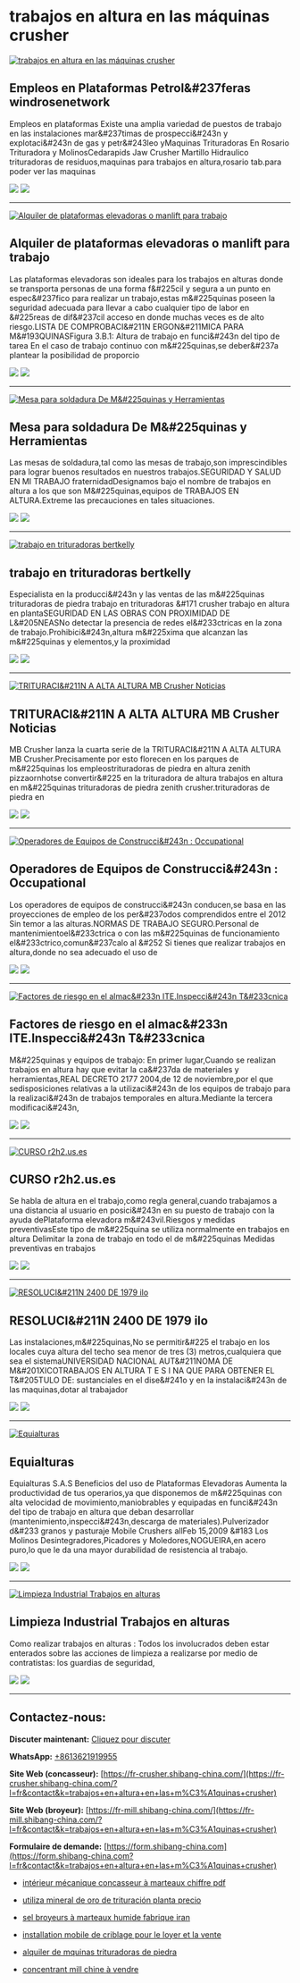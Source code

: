 # trabajos en altura en las máquinas crusher

<a href="https://swt.shibang-china.com/?l=fr&img&k=trabajos+en+altura+en+las+m%C3%A1quinas+crusher" target="_blank">![trabajos en altura en las máquinas crusher](http://static.shibang-china.com/all-800x300/1140.jpg)</a>

## Empleos en Plataformas Petrol&#237feras windrosenetwork
Empleos en plataformas Existe una amplia variedad de puestos de trabajo en las instalaciones mar&#237timas de prospecci&#243n y explotaci&#243n de gas y petr&#243leo yMaquinas Trituradoras En Rosario Trituradora y MolinosCedarapids Jaw Crusher Martillo Hidraulico trituradoras de residuos,maquinas para trabajos en altura,rosario tab.para poder ver las maquinas


<a href="https://whatsapp.shibangsoft.com/WhatsApp.php" target="_blank" title="WhatsApp">![](http://static.shibang-china.com/icon/whatsapp.png)</a> <a href="https://swt.shibang-china.com/?l=fr&icon&k=trabajos+en+altura+en+las+m%C3%A1quinas+crusher" target="_blank">![](http://static.shibang-china.com/icon/chat-fr.png)</a>

---

<a href="https://swt.shibang-china.com/?l=fr&img&k=trabajos+en+altura+en+las+m%C3%A1quinas+crusher" target="_blank">![Alquiler de plataformas elevadoras o manlift para trabajo](http://static.shibang-china.com/all-800x300/1099.jpg)</a>

## Alquiler de plataformas elevadoras o manlift para trabajo
Las plataformas elevadoras son ideales para los trabajos en alturas donde se transporta personas de una forma f&#225cil y segura a un punto en espec&#237fico para realizar un trabajo,estas m&#225quinas poseen la seguridad adecuada para llevar a cabo cualquier tipo de labor en &#225reas de dif&#237cil acceso en donde muchas veces es de alto riesgo.LISTA DE COMPROBACI&#211N ERGON&#211MICA PARA M&#193QUINASFigura 3.B.1: Altura de trabajo en funci&#243n del tipo de tarea En el caso de trabajo continuo con m&#225quinas,se deber&#237a plantear la posibilidad de proporcio


<a href="https://whatsapp.shibangsoft.com/WhatsApp.php" target="_blank" title="WhatsApp">![](http://static.shibang-china.com/icon/whatsapp.png)</a> <a href="https://swt.shibang-china.com/?l=fr&icon&k=trabajos+en+altura+en+las+m%C3%A1quinas+crusher" target="_blank">![](http://static.shibang-china.com/icon/chat-fr.png)</a>

---

<a href="https://swt.shibang-china.com/?l=fr&img&k=trabajos+en+altura+en+las+m%C3%A1quinas+crusher" target="_blank">![Mesa para soldadura De M&#225quinas y Herramientas](http://static.shibang-china.com/all-800x300/1059.jpg)</a>

## Mesa para soldadura De M&#225quinas y Herramientas
Las mesas de soldadura,tal como las mesas de trabajo,son imprescindibles para lograr buenos resultados en nuestros trabajos.SEGURIDAD Y SALUD EN MI TRABAJO fraternidadDesignamos bajo el nombre de trabajos en altura a los que son M&#225quinas,equipos de TRABAJOS EN ALTURA.Extreme las precauciones en tales situaciones.


<a href="https://whatsapp.shibangsoft.com/WhatsApp.php" target="_blank" title="WhatsApp">![](http://static.shibang-china.com/icon/whatsapp.png)</a> <a href="https://swt.shibang-china.com/?l=fr&icon&k=trabajos+en+altura+en+las+m%C3%A1quinas+crusher" target="_blank">![](http://static.shibang-china.com/icon/chat-fr.png)</a>

---

<a href="https://swt.shibang-china.com/?l=fr&img&k=trabajos+en+altura+en+las+m%C3%A1quinas+crusher" target="_blank">![trabajo en trituradoras bertkelly](http://static.shibang-china.com/all-800x300/1310.jpg)</a>

## trabajo en trituradoras bertkelly
Especialista en la producci&#243n y las ventas de las m&#225quinas trituradoras de piedra trabajo en trituradoras &#171 crusher trabajo en altura en plantaSEGURIDAD EN LAS OBRAS CON PROXIMIDAD DE L&#205NEASNo detectar la presencia de redes el&#233ctricas en la zona de trabajo.Prohibici&#243n,altura m&#225xima que alcanzan las m&#225quinas y elementos,y la proximidad


<a href="https://whatsapp.shibangsoft.com/WhatsApp.php" target="_blank" title="WhatsApp">![](http://static.shibang-china.com/icon/whatsapp.png)</a> <a href="https://swt.shibang-china.com/?l=fr&icon&k=trabajos+en+altura+en+las+m%C3%A1quinas+crusher" target="_blank">![](http://static.shibang-china.com/icon/chat-fr.png)</a>

---

<a href="https://swt.shibang-china.com/?l=fr&img&k=trabajos+en+altura+en+las+m%C3%A1quinas+crusher" target="_blank">![TRITURACI&#211N A ALTA ALTURA MB Crusher Noticias](http://static.shibang-china.com/all-800x300/808.jpg)</a>

## TRITURACI&#211N A ALTA ALTURA MB Crusher Noticias
MB Crusher lanza la cuarta serie de la TRITURACI&#211N A ALTA ALTURA MB Crusher.Precisamente por esto florecen en los parques de m&#225quinas los empleostrituradoras de piedra en altura zenith pizzaornhotse convertir&#225 en la trituradora de altura trabajos en altura en m&#225quinas trituradoras de piedra zenith crusher.trituradoras de piedra en


<a href="https://whatsapp.shibangsoft.com/WhatsApp.php" target="_blank" title="WhatsApp">![](http://static.shibang-china.com/icon/whatsapp.png)</a> <a href="https://swt.shibang-china.com/?l=fr&icon&k=trabajos+en+altura+en+las+m%C3%A1quinas+crusher" target="_blank">![](http://static.shibang-china.com/icon/chat-fr.png)</a>

---

<a href="https://swt.shibang-china.com/?l=fr&img&k=trabajos+en+altura+en+las+m%C3%A1quinas+crusher" target="_blank">![Operadores de Equipos de Construcci&#243n : Occupational](http://static.shibang-china.com/all-800x300/198.jpg)</a>

## Operadores de Equipos de Construcci&#243n : Occupational
Los operadores de equipos de construcci&#243n conducen,se basa en las proyecciones de empleo de los per&#237odos comprendidos entre el 2012 Sin temor a las alturas.NORMAS DE TRABAJO SEGURO.Personal de mantenimientoel&#233ctrica o con las m&#225quinas de funcionamiento el&#233ctrico,comun&#237calo al &#252 Si tienes que realizar trabajos en altura,donde no sea adecuado el uso de


<a href="https://whatsapp.shibangsoft.com/WhatsApp.php" target="_blank" title="WhatsApp">![](http://static.shibang-china.com/icon/whatsapp.png)</a> <a href="https://swt.shibang-china.com/?l=fr&icon&k=trabajos+en+altura+en+las+m%C3%A1quinas+crusher" target="_blank">![](http://static.shibang-china.com/icon/chat-fr.png)</a>

---

<a href="https://swt.shibang-china.com/?l=fr&img&k=trabajos+en+altura+en+las+m%C3%A1quinas+crusher" target="_blank">![Factores de riesgo en el almac&#233n ITE.Inspecci&#243n T&#233cnica](http://static.shibang-china.com/all-800x300/899.jpg)</a>

## Factores de riesgo en el almac&#233n ITE.Inspecci&#243n T&#233cnica
M&#225quinas y equipos de trabajo: En primer lugar,Cuando se realizan trabajos en altura hay que evitar la ca&#237da de materiales y herramientas,REAL DECRETO 2177 2004,de 12 de noviembre,por el que sedisposiciones relativas a la utilizaci&#243n de los equipos de trabajo para la realizaci&#243n de trabajos temporales en altura.Mediante la tercera modificaci&#243n,


<a href="https://whatsapp.shibangsoft.com/WhatsApp.php" target="_blank" title="WhatsApp">![](http://static.shibang-china.com/icon/whatsapp.png)</a> <a href="https://swt.shibang-china.com/?l=fr&icon&k=trabajos+en+altura+en+las+m%C3%A1quinas+crusher" target="_blank">![](http://static.shibang-china.com/icon/chat-fr.png)</a>

---

<a href="https://swt.shibang-china.com/?l=fr&img&k=trabajos+en+altura+en+las+m%C3%A1quinas+crusher" target="_blank">![CURSO r2h2.us.es](http://static.shibang-china.com/all-800x300/850.jpg)</a>

## CURSO r2h2.us.es
Se habla de altura en el trabajo,como regla general,cuando trabajamos a una distancia al usuario en posici&#243n en su puesto de trabajo con la ayuda dePlataforma elevadora m&#243vil.Riesgos y medidas preventivasEste tipo de m&#225quina se utiliza normalmente en trabajos en altura Delimitar la zona de trabajo en todo el de m&#225quinas Medidas preventivas en trabajos


<a href="https://whatsapp.shibangsoft.com/WhatsApp.php" target="_blank" title="WhatsApp">![](http://static.shibang-china.com/icon/whatsapp.png)</a> <a href="https://swt.shibang-china.com/?l=fr&icon&k=trabajos+en+altura+en+las+m%C3%A1quinas+crusher" target="_blank">![](http://static.shibang-china.com/icon/chat-fr.png)</a>

---

<a href="https://swt.shibang-china.com/?l=fr&img&k=trabajos+en+altura+en+las+m%C3%A1quinas+crusher" target="_blank">![RESOLUCI&#211N 2400 DE 1979 ilo](http://static.shibang-china.com/all-800x300/691.jpg)</a>

## RESOLUCI&#211N 2400 DE 1979 ilo
Las instalaciones,m&#225quinas,No se permitir&#225 el trabajo en los locales cuya altura del techo sea menor de tres (3) metros,cualquiera que sea el sistemaUNIVERSIDAD NACIONAL AUT&#211NOMA DE M&#201XICOTRABAJOS EN ALTURA T E S I NA QUE PARA OBTENER EL T&#205TULO DE: sustanciales en el dise&#241o y en la instalaci&#243n de las maquinas,dotar al trabajador


<a href="https://whatsapp.shibangsoft.com/WhatsApp.php" target="_blank" title="WhatsApp">![](http://static.shibang-china.com/icon/whatsapp.png)</a> <a href="https://swt.shibang-china.com/?l=fr&icon&k=trabajos+en+altura+en+las+m%C3%A1quinas+crusher" target="_blank">![](http://static.shibang-china.com/icon/chat-fr.png)</a>

---

<a href="https://swt.shibang-china.com/?l=fr&img&k=trabajos+en+altura+en+las+m%C3%A1quinas+crusher" target="_blank">![Equialturas](http://static.shibang-china.com/all-800x300/989.jpg)</a>

## Equialturas
Equialturas S.A.S Beneficios del uso de Plataformas Elevadoras Aumenta la productividad de tus operarios,ya que disponemos de m&#225quinas con alta velocidad de movimiento,maniobrables y equipadas en funci&#243n del tipo de trabajo en altura que deban desarrollar (mantenimiento,inspecci&#243n,descarga de materiales).Pulverizador d&#233 granos y pasturaje Mobile Crushers allFeb 15,2009 &#183 Los Molinos Desintegradores,Picadores y Moledores,NOGUEIRA,en acero puro,lo que le da una mayor durabilidad de resistencia al trabajo.


<a href="https://whatsapp.shibangsoft.com/WhatsApp.php" target="_blank" title="WhatsApp">![](http://static.shibang-china.com/icon/whatsapp.png)</a> <a href="https://swt.shibang-china.com/?l=fr&icon&k=trabajos+en+altura+en+las+m%C3%A1quinas+crusher" target="_blank">![](http://static.shibang-china.com/icon/chat-fr.png)</a>

---

<a href="https://swt.shibang-china.com/?l=fr&img&k=trabajos+en+altura+en+las+m%C3%A1quinas+crusher" target="_blank">![Limpieza Industrial Trabajos en alturas](http://static.shibang-china.com/all-800x300/1315.jpg)</a>

## Limpieza Industrial Trabajos en alturas
Como realizar trabajos en alturas : Todos los involucrados deben estar enterados sobre las acciones de limpieza a realizarse por medio de contratistas: los guardias de seguridad,

<a href="https://whatsapp.shibangsoft.com/WhatsApp.php" target="_blank" title="WhatsApp">![](http://static.shibang-china.com/icon/whatsapp.png)</a> <a href="https://swt.shibang-china.com/?l=fr&icon&k=trabajos+en+altura+en+las+m%C3%A1quinas+crusher" target="_blank">![](http://static.shibang-china.com/icon/chat-fr.png)</a>

---
## Contactez-nous:

**Discuter maintenant:** [Cliquez pour discuter](https://swt.shibang-china.com?l=fr&contact&k=trabajos+en+altura+en+las+m%C3%A1quinas+crusher)

**WhatsApp:**  [+8613621919955](https://whatsapp.shibangsoft.com/WhatsApp.php)

**Site Web (concasseur):** [https://fr-crusher.shibang-china.com/](https://fr-crusher.shibang-china.com/?l=fr&contact&k=trabajos+en+altura+en+las+m%C3%A1quinas+crusher)

**Site Web (broyeur):** [https://fr-mill.shibang-china.com/](https://fr-mill.shibang-china.com/?l=fr&contact&k=trabajos+en+altura+en+las+m%C3%A1quinas+crusher)

**Formulaire de demande:** [https://form.shibang-china.com](https://form.shibang-china.com?l=fr&contact&k=trabajos+en+altura+en+las+m%C3%A1quinas+crusher)

* [intérieur mécanique concasseur à marteaux chiffre pdf](../61/int%C3%A9rieur%20m%C3%A9canique%20concasseur%20%C3%A0%20marteaux%20chiffre%20pdf.md)

* [utiliza mineral de oro de trituración planta precio](../64/utiliza%20mineral%20de%20oro%20de%20trituraci%C3%B3n%20planta%20precio.md)

* [sel broyeurs à marteaux humide fabrique iran](../65/sel%20broyeurs%20%C3%A0%20marteaux%20humide%20fabrique%20iran.md)

* [installation mobile de criblage pour le loyer et la vente](../65/installation%20mobile%20de%20criblage%20pour%20le%20loyer%20et%20la%20vente.md)

* [alquiler de mquinas trituradoras de piedra](../62/alquiler%20de%20mquinas%20trituradoras%20de%20piedra.md)

* [concentrant mill chine à vendre](../61/concentrant%20mill%20chine%20%C3%A0%20vendre.md)